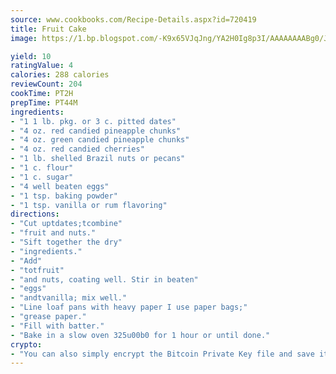 ```yaml
---
source: www.cookbooks.com/Recipe-Details.aspx?id=720419
title: Fruit Cake
image: https://1.bp.blogspot.com/-K9x65VJqJng/YA2H0Ig8p3I/AAAAAAAABg0/JRKr7ZzesxofwlGw6YudXad_aQn9BD52QCLcBGAsYHQ/s299/2.png

yield: 10
ratingValue: 4
calories: 288 calories
reviewCount: 204
cookTime: PT2H
prepTime: PT44M
ingredients:
- "1 1 lb. pkg. or 3 c. pitted dates"
- "4 oz. red candied pineapple chunks"
- "4 oz. green candied pineapple chunks"
- "4 oz. red candied cherries"
- "1 lb. shelled Brazil nuts or pecans"
- "1 c. flour"
- "1 c. sugar"
- "4 well beaten eggs"
- "1 tsp. baking powder"
- "1 tsp. vanilla or rum flavoring"
directions:
- "Cut uptdates;tcombine"
- "fruit and nuts."
- "Sift together the dry"
- "ingredients."
- "Add"
- "totfruit"
- "and nuts, coating well. Stir in beaten"
- "eggs"
- "andtvanilla; mix well."
- "Line loaf pans with heavy paper I use paper bags;"
- "grease paper."
- "Fill with batter."
- "Bake in a slow oven 325u00b0 for 1 hour or until done."
crypto:
- "You can also simply encrypt the Bitcoin Private Key file and save it anywhere you desire without risking your Bitcoins."
---
```

